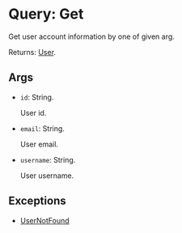 # Query: Get

Get user account information by one of given arg.

Returns: [User](../user.md).

## Args

- `id`: String.

    User id.

- `email`: String.

    User email.

- `username`: String.

    User username.


## Exceptions

- [UserNotFound](../exceptons.md#usernotfound)

